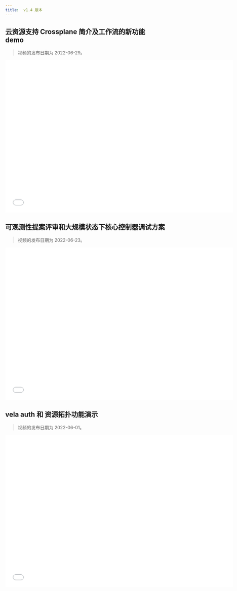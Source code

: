 ```yaml
---
title:  v1.4 版本
---
```


## 云资源支持 Crossplane 简介及工作流的新功能 demo

> 视频的发布日期为 2022-06-29。

<iframe height="480" width="720" src="//player.bilibili.com/player.html?aid=982906001&bvid=BV1st4y187g5&cid=758867371&page=1&high_quality=1" scrolling="no" border="0" frameborder="no" framespacing="0" allowfullscreen="true"> </iframe>

## 可观测性提案评审和大规模状态下核心控制器调试方案

> 视频的发布日期为 2022-06-23。

<iframe height="480" width="720" src="//player.bilibili.com/player.html?aid=897638589&bvid=BV1GN4y1372b&cid=753913237&page=1&high_quality=1" scrolling="no" border="0" frameborder="no" framespacing="0" allowfullscreen="true"> </iframe>

## vela auth 和 资源拓扑功能演示

> 视频的发布日期为 2022-06-01。

<iframe height="480" width="720" src="//player.bilibili.com/player.html?aid=384533299&bvid=BV19Z4y1b7k5&cid=735360882&page=1&high_quality=1" scrolling="no" border="0" frameborder="no" framespacing="0" allowfullscreen="true"> </iframe>

